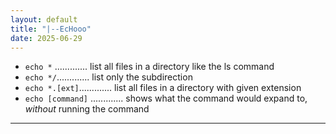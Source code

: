 ```yaml
---
layout: default
title: "|--EcHooo"
date: 2025-06-29
---
```


- `echo *` ............. list all files in a directory like the ls command
- `echo */`............. list only the subdirection
- `echo *.[ext]`............. list all files in a directory with given extension
- `echo [command]` ............. shows what the command would expand to, *without* running the command

---
